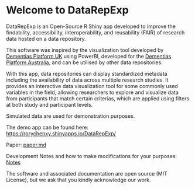 # Welcome to DataRepExp
DataRepExp is an Open-Source R Shiny app developed to improve the findability, accessibility, interoperability, and reusability (FAIR) of research data hosted on a data repository.

This software was inspired by the visualization tool developed by [Dementias Platform UK](https://www.dementiasplatform.uk/) using PowerBI, developed for the [Dementias Platform Australia](https://www.dementiasplatform.com.au/), and can be utilised by other data repositories.


With this app, data repositories can display standardized metadata including the availability of data across multiple research studies. It provides an interactive data visualization tool for some commonly used variables in the field, allowing researchers to explore and visualize data from participants that match certain criterias, which are applied using filters at both study and participant levels. 

Simulated data are used for demonstration purposes.

The demo app can be found here: https://rorychenxy.shinyapps.io/DataRepExp/

Paper: [paper.md](/paper)

Development Notes and how to make modifications for your purposes: [Notes](/notes)

The software and associated documentation are open source (MIT License), but we ask that you kindly acknowledge our work. 





